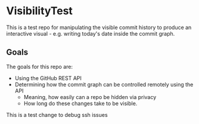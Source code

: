 # VisibilityTest

This is a test repo for manipulating the visible commit history to produce an interactive visual - e.g. writing today's date inside the commit graph.

## Goals

The goals for this repo are:

* Using the GitHub REST API
* Determining how the commit graph can be controlled remotely using the API
    * Meaning, how easily can a repo be hidden via privacy
    * How long do these changes take to be visible.


This is a test change to debug ssh issues